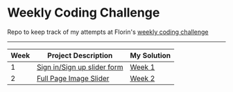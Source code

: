 # Weekly Coding Challenge 

Repo to keep track of my attempts at Florin's [weekly coding challenge](https://www.florin-pop.com/blog/2019/03/weekly-coding-challenge)

<hr> 

| Week  | Project Description | My Solution |
| ----- | ----------- | --- |
| 1 | [Sign in/Sign up slider form](https://www.florin-pop.com/blog/2019/03/double-slider-sign-in-up-form/)| [Week 1](https://megfh.github.io/weekly-coding-challenge//week-01/index.html) |
| 2 | [Full Page Image Slider](https://www.florin-pop.com/blog/2019/03/full-page-slider/)| [Week 2](https://megfh.github.io/weekly-coding-challenge//week-02/index.html) |

